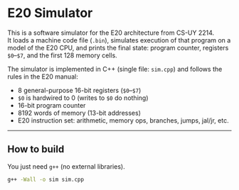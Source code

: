 # E20 Simulator

This is a software simulator for the E20 architecture from CS-UY 2214.  
It loads a machine code file (`.bin`), simulates execution of that program on a model of the E20 CPU, and prints the final state: program counter, registers `$0`–`$7`, and the first 128 memory cells.

The simulator is implemented in C++ (single file: `sim.cpp`) and follows the rules in the E20 manual:
- 8 general-purpose 16-bit registers (`$0`–`$7`)
- `$0` is hardwired to 0 (writes to `$0` do nothing)
- 16-bit program counter
- 8192 words of memory (13-bit addresses)
- E20 instruction set: arithmetic, memory ops, branches, jumps, jal/jr, etc.

---

## How to build

You just need `g++` (no external libraries).

```bash
g++ -Wall -o sim sim.cpp
